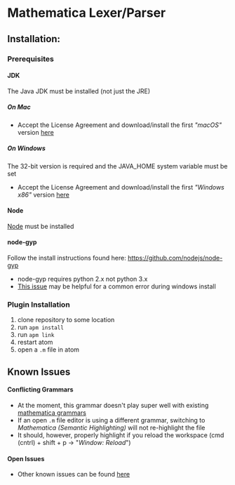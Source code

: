 # Mathematica Lexer/Parser

## Installation:

### Prerequisites

#### JDK
The Java JDK must be installed (not just the JRE)

##### On Mac
- Accept the License Agreement and download/install the first _"macOS"_ version [here](http://www.oracle.com/technetwork/java/javase/downloads/jdk8-downloads-2133151.html)

##### On Windows
The 32-bit version is required and the JAVA_HOME system variable must be set
- Accept the License Agreement and download/install the first _"Windows x86"_ version [here](http://www.oracle.com/technetwork/java/javase/downloads/jdk8-downloads-2133151.html)


#### Node
[Node](https://nodejs.org) must be installed

#### node-gyp
Follow the install instructions found here: https://github.com/nodejs/node-gyp
- node-gyp requires python 2.x not python 3.x
- [This issue](https://github.com/TooTallNate/node-gyp/issues/155) may be helpful for a common error during windows install

### Plugin Installation
1. clone repository to some location
2. run `apm install`
3. run `apm link`
4. restart atom
5. open a `.m` file in atom

## Known Issues

#### Conflicting Grammars
- At the moment, this grammar doesn't play super well with existing [mathematica grammars](https://github.com/Fitzse/language-mathematica)
- If an open `.m` file editor is using a different grammar, switching to _Mathematica (Semantic Highlighting)_ will not re-highlight the file
- It should, however, properly highlight if you reload the workspace (cmd (cntrl) + shift + p -> "_Window: Reload_")

#### Open Issues
- Other known issues can be found [here](https://github.com/teedr/vigilante-pancake/issues)

